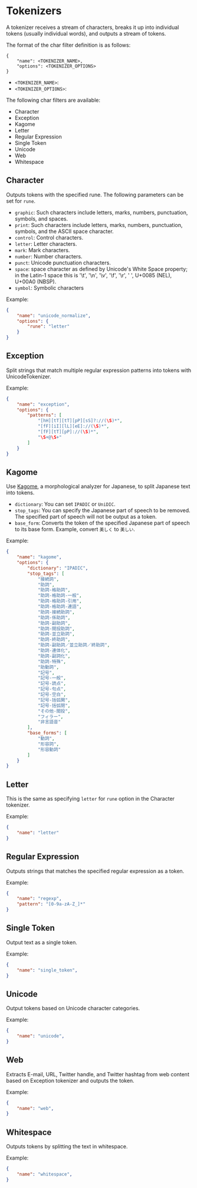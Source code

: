 # Tokenizers

A tokenizer receives a stream of characters, breaks it up into individual tokens (usually individual words), and outputs a stream of tokens.  

The format of the char filter definition is as follows:
```
{
    "name": <TOKENIZER_NAME>,
    "options": <TOKENIZER_OPTIONS>
}
```
- `<TOKENIZER_NAME>`: 
- `<TOKENIZER_OPTIONS>`: 

The following char filters are available:
- Character
- Exception
- Kagome
- Letter
- Regular Expression
- Single Token
- Unicode
- Web
- Whitespace


## Character

Outputs tokens with the specified rune. The following parameters can be set for `rune`.  
- `graphic`: Such characters include letters, marks, numbers, punctuation, symbols, and spaces.
- `print`: Such characters include letters, marks, numbers, punctuation, symbols, and the ASCII space character.
- `control`: Control characters.
- `letter`: Letter characters.
- `mark`: Mark characters.
- `number`: Number characters.
- `punct`: Unicode punctuation characters.
- `space`: space character as defined by Unicode's White Space property; in the Latin-1 space this is '\t', '\n', '\v', '\f', '\r', ' ', U+0085 (NEL), U+00A0 (NBSP).
- `symbol`: Symbolic characters

Example:
```json
{
    "name": "unicode_normalize",
    "options": {
        "rune": "letter"
    }    
}
```

## Exception

Split strings that match multiple regular expression patterns into tokens with UnicodeTokenizer.  

Example:
```json
{
    "name": "exception",
    "options": {
        "patterns": [
            "[hH][tT][tT][pP][sS]?://(\S)*",
            "[fF][iI][lL][eE]://(\S)*",
            "[fF][tT][pP]://(\S)*",
            "\S+@\S+"
        ]
    }    
}
```

## Kagome

Use [Kagome](https://github.com/ikawaha/kagome), a morphological analyzer for Japanese, to split Japanese text into tokens.

- `dictionary`: You can set `IPADIC` or `UniDIC`.
- `stop_tags`: You can specify the Japanese part of speech to be removed. The specified part of speech will not be output as a token.
- `base_form`: Converts the token of the specified Japanese part of speech to its base form. Example, convert `美しく` to `美しい`.

Example:
```json
{
    "name": "kagome",
    "options": {
        "dictionary": "IPADIC",
        "stop_tags": [
            "接続詞",
            "助詞",
            "助詞-格助詞",
            "助詞-格助詞-一般",
            "助詞-格助詞-引用",
            "助詞-格助詞-連語",
            "助詞-接続助詞",
            "助詞-係助詞",
            "助詞-副助詞",
            "助詞-間投助詞",
            "助詞-並立助詞",
            "助詞-終助詞",
            "助詞-副助詞／並立助詞／終助詞",
            "助詞-連体化",
            "助詞-副詞化",
            "助詞-特殊",
            "助動詞",
            "記号",
            "記号-一般",
            "記号-読点",
            "記号-句点",
            "記号-空白",
            "記号-括弧開",
            "記号-括弧閉",
            "その他-間投",
            "フィラー",
            "非言語音"
        ],
        "base_forms": [
            "動詞",
            "形容詞",
            "形容動詞"
        ]
    }    
}
```


## Letter

This is the same as specifying `letter` for `rune` option in the Character tokenizer.  

Example:
```json
{
    "name": "letter"
}
```


## Regular Expression

Outputs strings that matches the specified regular expression as a token.  

Example:
```json
{
    "name": "regexp",
    "pattern": "[0-9a-zA-Z_]*"
}
```


## Single Token

Output text as a single token.  

Example:
```json
{
    "name": "single_token",
}
```


## Unicode

Output tokens based on Unicode character categories.  

Example:
```json
{
    "name": "unicode",
}
```


## Web

Extracts E-mail, URL, Twitter handle, and Twitter hashtag from web content based on Exception tokenizer and outputs the token.  

Example:
```json
{
    "name": "web",
}
```


## Whitespace

Outputs tokens by splitting the text in whitespace.  

Example:
```json
{
    "name": "whitespace",
}
```
